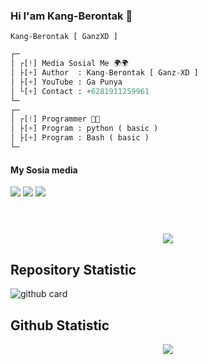 ### Hi I'am Kang-Berontak 👋

`Kang-Berontak [ GanzXD ]`

```python
┌─
│ ┌[!] Media Sosial Me 🌍🌍
│ ├[+] Author  : Kang-Berontak [ Ganz-XD ]
│ ├[+] YouTube : Ga Punya
│ └[+] Contact : +6281911259961
└─
┌─
│ ┌[!] Programmer 📝📝
│ ├[+] Program : python ( basic )
│ ├[+] Program : Bash ( basic )
└─
```

####    My Sosia media
[![](https://img.shields.io/badge/Facebook-blue?logo=Facebook&logoColor=blue&labelColor=white)](https://www.facebook.com/GanzXDNihBoss)
[![](https://img.shields.io/badge/Github-black?logo=Github&logoColor=black&labelColor=white)](https://github.com/Kang-Berontak)
[![](https://img.shields.io/badge/Whatsapp-CHAT-red?logo=Whatsapp&logoColor=Brightgreen&labelColor=white)](https://wa.me/6281911259961?text=Asalamualaikum+bang) <br><br>
#

</h1>
<p align="center">
  <img src="https://i.ibb.co/4V1QzHD/20211215-173647.png" />
</p>

## Repository Statistic
![github card](https://github-readme-stats.vercel.app/api/pin/?username=Kang-Berontak&repo=KUNING&theme=dark)

## Github Statistic

<p align="center"><a href="https://github.com/Kang-Berontak"><img src="https://github-readme-stats.vercel.app/api?username=Kang-Berontak&show_icons=true&theme=radical"></a></p>
